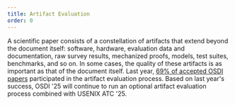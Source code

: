 ```yaml
---
title: Artifact Evaluation
order: 0
---
```


A scientific paper consists of a constellation of artifacts that extend beyond
the document itself: software, hardware, evaluation data and documentation, raw
survey results, mechanized proofs, models, test suites, benchmarks, and so on.
In some cases, the quality of these artifacts is as important as that of the
document itself. Last year, [69% of accepted OSDI papers](https://sysartifacts.github.io/osdi2024/results) 
participated in the artifact evaluation process.  Based on last year's success,
OSDI '25 will continue to run an optional artifact evaluation process combined
with USENIX ATC '25.
